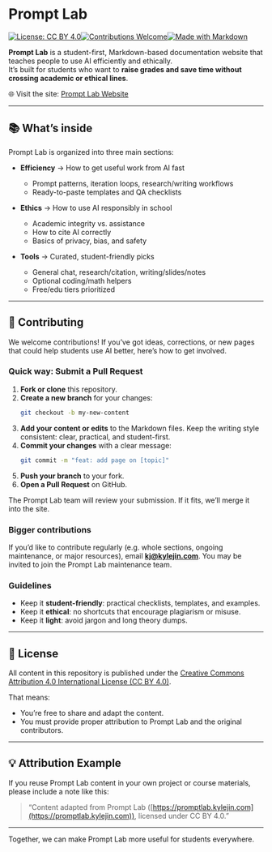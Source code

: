 # Prompt Lab  

[![License: CC BY 4.0](https://img.shields.io/badge/License-CC%20BY%204.0-lightgrey.svg)](https://creativecommons.org/licenses/by/4.0/)[![Contributions Welcome](https://img.shields.io/badge/contributions-welcome-brightgreen.svg)](./#-contributing)[![Made with Markdown](https://img.shields.io/badge/made%20with-Markdown-1f425f.svg)](https://daringfireball.net/projects/markdown/)

**Prompt Lab** is a student-first, Markdown-based documentation website that teaches people to use AI efficiently and ethically.  
It’s built for students who want to **raise grades and save time without crossing academic or ethical lines**.  

🌐 Visit the site: [Prompt Lab Website](https://promptlab.kylejin.com)  

---

## 📚 What’s inside  

Prompt Lab is organized into three main sections:  

- **Efficiency** → How to get useful work from AI fast  
  - Prompt patterns, iteration loops, research/writing workflows  
  - Ready-to-paste templates and QA checklists  

- **Ethics** → How to use AI responsibly in school  
  - Academic integrity vs. assistance  
  - How to cite AI correctly  
  - Basics of privacy, bias, and safety  

- **Tools** → Curated, student-friendly picks  
  - General chat, research/citation, writing/slides/notes  
  - Optional coding/math helpers  
  - Free/edu tiers prioritized  

---

## 🚀 Contributing  

We welcome contributions! If you’ve got ideas, corrections, or new pages that could help students use AI better, here’s how to get involved.  

### Quick way: Submit a Pull Request  

1. **Fork or clone** this repository.  
2. **Create a new branch** for your changes:  
   ```bash
   git checkout -b my-new-content
   ```
3. **Add your content or edits** to the Markdown files. Keep the writing style consistent: clear, practical, and student-first.
4. **Commit your changes** with a clear message:
   ```bash
   git commit -m "feat: add page on [topic]"
   ```
5. **Push your branch** to your fork.
6. **Open a Pull Request** on GitHub.

The Prompt Lab team will review your submission. If it fits, we’ll merge it into the site.

### Bigger contributions

If you’d like to contribute regularly (e.g. whole sections, ongoing maintenance, or major resources), email **[kj@kylejin.com](mailto:kj@kylejin.com)**. You may be invited to join the Prompt Lab maintenance team.

### Guidelines

* Keep it **student-friendly**: practical checklists, templates, and examples.
* Keep it **ethical**: no shortcuts that encourage plagiarism or misuse.
* Keep it **light**: avoid jargon and long theory dumps.

---

## 📜 License

All content in this repository is published under the [Creative Commons Attribution 4.0 International License (CC BY 4.0)](https://creativecommons.org/licenses/by/4.0/).

That means:

* You’re free to share and adapt the content.
* You must provide proper attribution to Prompt Lab and the original contributors.

---

## 💡 Attribution Example

If you reuse Prompt Lab content in your own project or course materials, please include a note like this:

> “Content adapted from Prompt Lab ([https://promptlab.kylejin.com](https://promptlab.kylejin.com)), licensed under CC BY 4.0.”

---

Together, we can make Prompt Lab more useful for students everywhere.